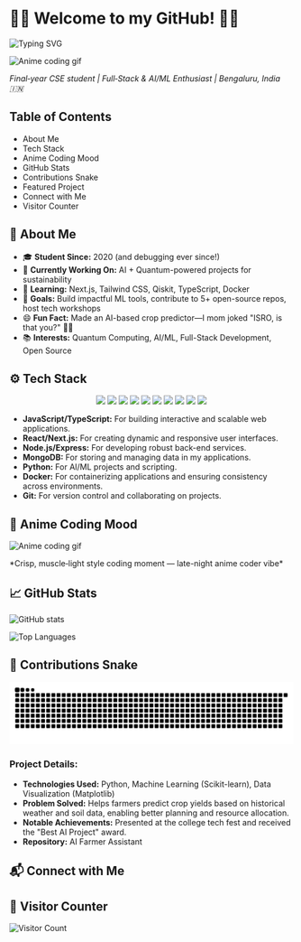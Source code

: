 # 👨‍💻 Welcome to my GitHub! 👨‍💻

![Typing SVG](https://readme-typing-svg.herokuapp.com?font=Fira+Code&weight=600&size=28&duration=3000&pause=1000&color=36BCF7&center=true&vCenter=true&width=600&lines=Hey+there!+👋+I'm+Hemanth+Kumar;Final-Year+CS+Student+%7C+Full-Stack+%2B+AI%2FML+Developer;Passionate+about+building+tech+that+matters!)

![Anime coding gif](https://user-images.githubusercontent.com/74038190/225813708-98b745f2-7d22-48cf-9150-083f1b00d6c9.gif)

*Final‑year CSE student | Full‑Stack & AI/ML Enthusiast | Bengaluru, India 🇮🇳*

## Table of Contents

- About Me
- Tech Stack
- Anime Coding Mood
- GitHub Stats
- Contributions Snake
- Featured Project
- Connect with Me
- Visitor Counter

## 🧠 About Me

- 🎓 **Student Since:** 2020 (and debugging ever since!)
- 🔭 **Currently Working On:** AI + Quantum-powered projects for sustainability
- 🌱 **Learning:** Next.js, Tailwind CSS, Qiskit, TypeScript, Docker
- 🎯 **Goals:** Build impactful ML tools, contribute to 5+ open-source repos, host tech workshops
- 😄 **Fun Fact:** Made an AI-based crop predictor—I mom joked "ISRO, is that you?" 🌾🚀
- 📚 **Interests:** Quantum Computing, AI/ML, Full-Stack Development, Open Source

## ⚙️ Tech Stack
<div align="center">
  <img src="https://cdn.jsdelivr.net/gh/devicons/devicon/icons/javascript/javascript-original.svg" height="40" />
  <img src="https://cdn.jsdelivr.net/gh/devicons/devicon/icons/typescript/typescript-original.svg" height="40" />
  <img src="https://cdn.jsdelivr.net/gh/devicons/devicon/icons/react/react-original.svg" height="40" />
  <img src="https://cdn.jsdelivr.net/gh/devicons/devicon/icons/nextjs/nextjs-original.svg" height="40" />
  <img src="https://cdn.jsdelivr.net/gh/devicons/devicon/icons/nodejs/nodejs-original.svg" height="40" />
  <img src="https://cdn.jsdelivr.net/gh/devicons/devicon/icons/express/express-original.svg" height="40" />
  <img src="https://cdn.jsdelivr.net/gh/devicons/devicon/icons/mongodb/mongodb-original.svg" height="40" />
  <img src="https://cdn.jsdelivr.net/gh/devicons/devicon/icons/python/python-original.svg" height="40" />
  <img src="https://cdn.jsdelivr.net/gh/devicons/devicon/icons/docker/docker-original.svg" height="40" />
  <img src="https://cdn.jsdelivr.net/gh/devicons/devicon/icons/git/git-original.svg" height="40" />
</div>

- **JavaScript/TypeScript:** For building interactive and scalable web applications.
- **React/Next.js:** For creating dynamic and responsive user interfaces.
- **Node.js/Express:** For developing robust back-end services.
- **MongoDB:** For storing and managing data in my applications.
- **Python:** For AI/ML projects and scripting.
- **Docker:** For containerizing applications and ensuring consistency across environments.
- **Git:** For version control and collaborating on projects.

## 🎨 Anime Coding Mood

![Anime coding gif](https://tenor.com/bCNex.gif)

\*Crisp, muscle‑light style coding moment — late-night anime coder vibe\*

## 📈 GitHub Stats

![GitHub stats](https://github-readme-stats.vercel.app/api?username=ByteAcumen&show_icons=true&theme=radical)

![Top Languages](https://github-readme-stats.vercel.app/api/top-langs/?username=ByteAcumen&layout=compact&theme=radical)

## 🐍 Contributions Snake

![GitHub Contributions Snake](https://github.com/ByteAcumen/ByteAcumen/blob/output/github-snake-dark.svg)


### Project Details:

- **Technologies Used:** Python, Machine Learning (Scikit-learn), Data Visualization (Matplotlib)
- **Problem Solved:** Helps farmers predict crop yields based on historical weather and soil data, enabling better planning and resource allocation.
- **Notable Achievements:** Presented at the college tech fest and received the "Best AI Project" award.
- **Repository:** AI Farmer Assistant

## 📬 Connect with Me

## 👀 Visitor Counter

![Visitor Count](https://profile-counter.glitch.me/ByteAcumen/count.svg)
